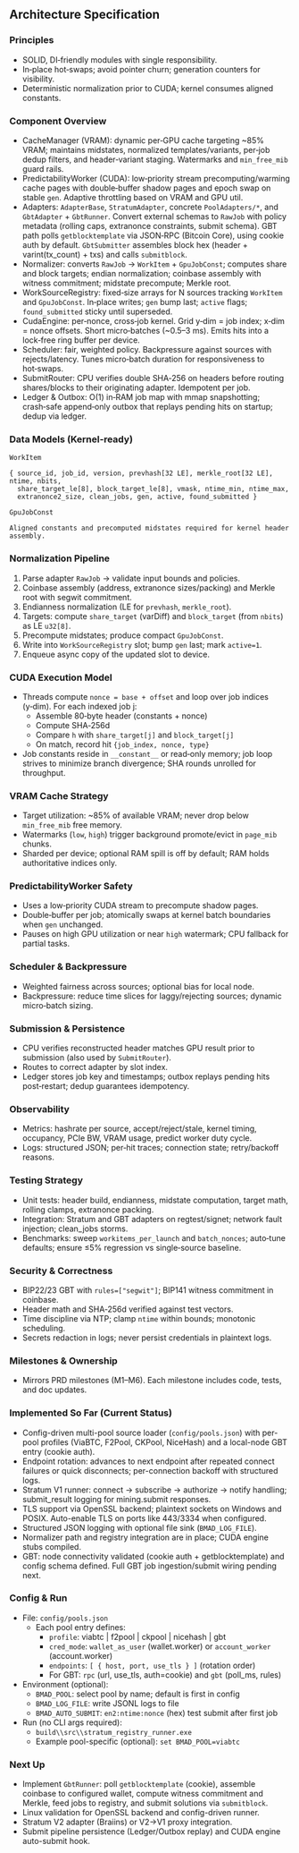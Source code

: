 ## Architecture Specification

### Principles
- SOLID, DI‑friendly modules with single responsibility.
- In‑place hot‑swaps; avoid pointer churn; generation counters for visibility.
- Deterministic normalization prior to CUDA; kernel consumes aligned constants.

### Component Overview
- CacheManager (VRAM): dynamic per‑GPU cache targeting ~85% VRAM; maintains midstates, normalized templates/variants, per‑job dedup filters, and header‑variant staging. Watermarks and `min_free_mib` guard rails.
- PredictabilityWorker (CUDA): low‑priority stream precomputing/warming cache pages with double‑buffer shadow pages and epoch swap on stable `gen`. Adaptive throttling based on VRAM and GPU util.
- Adapters: `AdapterBase`, `StratumAdapter`, concrete `PoolAdapters/*`, and `GbtAdapter` + `GbtRunner`. Convert external schemas to `RawJob` with policy metadata (rolling caps, extranonce constraints, submit schema). GBT path polls `getblocktemplate` via JSON‑RPC (Bitcoin Core), using cookie auth by default. `GbtSubmitter` assembles block hex (header + varint(tx_count) + txs) and calls `submitblock`.
- Normalizer: converts `RawJob` → `WorkItem` + `GpuJobConst`; computes share and block targets; endian normalization; coinbase assembly with witness commitment; midstate precompute; Merkle root.
- WorkSourceRegistry: fixed‑size arrays for N sources tracking `WorkItem` and `GpuJobConst`. In‑place writes; `gen` bump last; `active` flags; `found_submitted` sticky until superseded.
- CudaEngine: per‑nonce, cross‑job kernel. Grid y‑dim = job index; x‑dim = nonce offsets. Short micro‑batches (~0.5–3 ms). Emits hits into a lock‑free ring buffer per device.
- Scheduler: fair, weighted policy. Backpressure against sources with rejects/latency. Tunes micro‑batch duration for responsiveness to hot‑swaps.
- SubmitRouter: CPU verifies double SHA‑256 on headers before routing shares/blocks to their originating adapter. Idempotent per job.
- Ledger & Outbox: O(1) in‑RAM job map with mmap snapshotting; crash‑safe append‑only outbox that replays pending hits on startup; dedup via ledger.

### Data Models (Kernel‑ready)

`WorkItem`
```
{ source_id, job_id, version, prevhash[32 LE], merkle_root[32 LE], ntime, nbits,
  share_target_le[8], block_target_le[8], vmask, ntime_min, ntime_max,
  extranonce2_size, clean_jobs, gen, active, found_submitted }
```

`GpuJobConst`
```
Aligned constants and precomputed midstates required for kernel header assembly.
```

### Normalization Pipeline
1) Parse adapter `RawJob` → validate input bounds and policies.
2) Coinbase assembly (address, extranonce sizes/packing) and Merkle root with segwit commitment.
3) Endianness normalization (LE for `prevhash`, `merkle_root`).
4) Targets: compute `share_target` (varDiff) and `block_target` (from `nbits`) as LE `u32[8]`.
5) Precompute midstates; produce compact `GpuJobConst`.
6) Write into `WorkSourceRegistry` slot; bump `gen` last; mark `active=1`.
7) Enqueue async copy of the updated slot to device.

### CUDA Execution Model
- Threads compute `nonce = base + offset` and loop over job indices (y‑dim). For each indexed job j:
  - Assemble 80‑byte header (constants + nonce)
  - Compute SHA‑256d
  - Compare `h` with `share_target[j]` and `block_target[j]`
  - On match, record hit `{job_index, nonce, type}`
- Job constants reside in `__constant__` or read‑only memory; job loop strives to minimize branch divergence; SHA rounds unrolled for throughput.

### VRAM Cache Strategy
- Target utilization: ~85% of available VRAM; never drop below `min_free_mib` free memory.
- Watermarks (`low`, `high`) trigger background promote/evict in `page_mib` chunks.
- Sharded per device; optional RAM spill is off by default; RAM holds authoritative indices only.

### PredictabilityWorker Safety
- Uses a low‑priority CUDA stream to precompute shadow pages.
- Double‑buffer per job; atomically swaps at kernel batch boundaries when `gen` unchanged.
- Pauses on high GPU utilization or near `high` watermark; CPU fallback for partial tasks.

### Scheduler & Backpressure
- Weighted fairness across sources; optional bias for local node.
- Backpressure: reduce time slices for laggy/rejecting sources; dynamic micro‑batch sizing.

### Submission & Persistence
- CPU verifies reconstructed header matches GPU result prior to submission (also used by `SubmitRouter`).
- Routes to correct adapter by slot index.
- Ledger stores job key and timestamps; outbox replays pending hits post‑restart; dedup guarantees idempotency.

### Observability
- Metrics: hashrate per source, accept/reject/stale, kernel timing, occupancy, PCIe BW, VRAM usage, predict worker duty cycle.
- Logs: structured JSON; per‑hit traces; connection state; retry/backoff reasons.

### Testing Strategy
- Unit tests: header build, endianness, midstate computation, target math, rolling clamps, extranonce packing.
- Integration: Stratum and GBT adapters on regtest/signet; network fault injection; clean_jobs storms.
- Benchmarks: sweep `workitems_per_launch` and `batch_nonces`; auto‑tune defaults; ensure ≤5% regression vs single‑source baseline.

### Security & Correctness
- BIP22/23 GBT with `rules=["segwit"]`; BIP141 witness commitment in coinbase.
- Header math and SHA‑256d verified against test vectors.
- Time discipline via NTP; clamp `ntime` within bounds; monotonic scheduling.
- Secrets redaction in logs; never persist credentials in plaintext logs.

### Milestones & Ownership
- Mirrors PRD milestones (M1–M6). Each milestone includes code, tests, and doc updates.

### Implemented So Far (Current Status)
- Config-driven multi-pool source loader (`config/pools.json`) with per-pool profiles (ViaBTC, F2Pool, CKPool, NiceHash) and a local-node GBT entry (cookie auth).
- Endpoint rotation: advances to next endpoint after repeated connect failures or quick disconnects; per-connection backoff with structured logs.
- Stratum V1 runner: connect → subscribe → authorize → notify handling; submit_result logging for mining.submit responses.
- TLS support via OpenSSL backend; plaintext sockets on Windows and POSIX. Auto-enable TLS on ports like 443/3334 when configured.
- Structured JSON logging with optional file sink (`BMAD_LOG_FILE`).
- Normalizer path and registry integration are in place; CUDA engine stubs compiled.
- GBT: node connectivity validated (cookie auth + getblocktemplate) and config schema defined. Full GBT job ingestion/submit wiring pending next.

### Config & Run
- File: `config/pools.json`
  - Each pool entry defines:
    - `profile`: viabtc | f2pool | ckpool | nicehash | gbt
    - `cred_mode`: `wallet_as_user` (wallet.worker) or `account_worker` (account.worker)
    - `endpoints`: `[ { host, port, use_tls } ]` (rotation order)
    - For GBT: `rpc` (url, use_tls, auth=cookie) and `gbt` (poll_ms, rules)
- Environment (optional):
  - `BMAD_POOL`: select pool by name; default is first in config
  - `BMAD_LOG_FILE`: write JSONL logs to file
  - `BMAD_AUTO_SUBMIT`: `en2:ntime:nonce` (hex) test submit after first job
- Run (no CLI args required):
  - `build\\src\\stratum_registry_runner.exe`
  - Example pool-specific (optional): `set BMAD_POOL=viabtc`

### Next Up
- Implement `GbtRunner`: poll `getblocktemplate` (cookie), assemble coinbase to configured wallet, compute witness commitment and Merkle, feed jobs to registry, and submit solutions via `submitblock`.
- Linux validation for OpenSSL backend and config-driven runner.
- Stratum V2 adapter (Braiins) or V2→V1 proxy integration.
- Submit pipeline persistence (Ledger/Outbox replay) and CUDA engine auto-submit hook.


